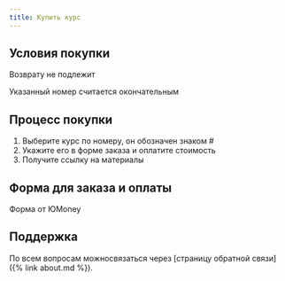 ```yaml
---
title: Купить курс
---
```


## Условия покупки

Возврату не подлежит

Указанный номер считается окончательным

## Процесс покупки

1. Выберите курс по номеру, он обозначен знаком #
2. Укажите его в форме заказа и оплатите стоимость
3. Получите ссылку на материалы

## Форма для заказа и оплаты

Форма от ЮMoney

## Поддержка

По всем вопросам можносвязаться через [страницу обратной связи]({%
link about.md %}).

